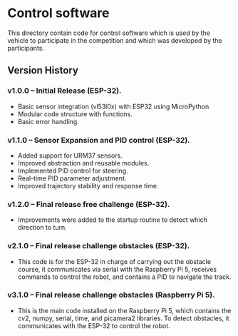 Control software
====

This directory contain code for control software which is used by the vehicle to participate in the competition and which was developed by the participants.

## Version History

### v1.0.0 – Initial Release (ESP-32).
- Basic sensor integration (vl53l0x) with ESP32 using MicroPython
- Modular code structure with functions.
- Basic error handling.

### v1.1.0 – Sensor Expansion and PID control (ESP-32).
- Added support for URM37 sensors.
- Improved abstraction and reusable modules.
- Implemented PID control for steering.
- Real-time PID parameter adjustment.
- Improved trajectory stability and response time.

### v1.2.0 – Final release free challenge (ESP-32).
- Improvements were added to the startup routine to detect which direction to turn.

### v2.1.0 – Final release challenge obstacles (ESP-32).
- This code is for the ESP-32 in charge of carrying out the obstacle course, it communicates via serial with the Raspberry Pi 5,   receives commands to control the robot, and contains a PID to navigate the track.

### v3.1.0 – Final release challenge obstacles (Raspberry Pi 5).
- This is the main code installed on the Raspberry Pi 5, which contains the cv2, numpy, serial, time, and picamera2 libraries. To detect obstacles, it communicates with the ESP-32 to control the robot.
